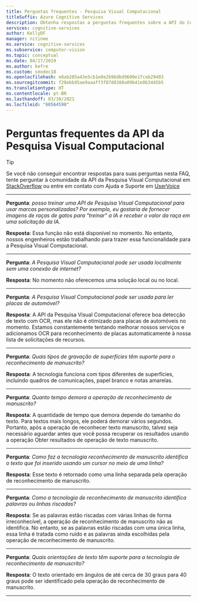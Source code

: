 ```yaml
---
title: Perguntas frequentes - Pesquisa Visual Computacional
titleSuffix: Azure Cognitive Services
description: Obtenha respostas a perguntas frequentes sobre a API do Computer Vision nos Serviços Cognitivos do Azure.
services: cognitive-services
author: KellyDF
manager: nitinme
ms.service: cognitive-services
ms.subservice: computer-vision
ms.topic: conceptual
ms.date: 04/17/2019
ms.author: kefre
ms.custom: seodec18
ms.openlocfilehash: e8ab205a43e5cb1e8e2b96dbd9600e1fceb29403
ms.sourcegitcommit: f28ebb95ae9aaaff3f87d8388a09b41e0b3445b5
ms.translationtype: HT
ms.contentlocale: pt-BR
ms.lasthandoff: 03/30/2021
ms.locfileid: "68564598"
---
```

# <a name="computer-vision-api-frequently-asked-questions"></a>Perguntas frequentes da API da Pesquisa Visual Computacional

> [!TIP]
> Se você não conseguir encontrar respostas para suas perguntas nesta FAQ, tente perguntar à comunidade da API da Pesquisa Visual Computacional em [StackOverflow](https://stackoverflow.com/questions/tagged/project-oxford+or+microsoft-cognitive) ou entre em contato com Ajuda e Suporte em [UserVoice](https://cognitive.uservoice.com/)

---

**Pergunta**: *posso treinar uma API de Pesquisa Visual Computacional para usar marcas personalizadas? Por exemplo, eu gostaria de fornecer imagens de raças de gatos para "treinar" a IA e receber o valor da raça em uma solicitação da IA.*

**Resposta**: Essa função não está disponível no momento. No entanto, nossos engenheiros estão trabalhando para trazer essa funcionalidade para a Pesquisa Visual Computacional.

---

**Pergunta**: *A Pesquisa Visual Computacional pode ser usada localmente sem uma conexão de internet?*

**Resposta**: No momento não oferecemos uma solução local ou no local.

---

**Pergunta**: *A Pesquisa Visual Computacional pode ser usada para ler placas de automóvel?*

**Resposta**: A API da Pesquisa Visual Computacional oferece boa detecção de texto com OCR, mas ele não é otimizado para placas de automóveis no momento. Estamos constantemente tentando melhorar nossos serviços e adicionamos OCR para reconhecimento de placas automaticamente à nossa lista de solicitações de recursos.

---

**Pergunta**: *Quais tipos de gravação de superfícies têm suporte para o reconhecimento de manuscrito?*

**Resposta**: A tecnologia funciona com tipos diferentes de superfícies, incluindo quadros de comunicações, papel branco e notas amarelas.

---

**Pergunta**: *Quanto tempo demora a operação de reconhecimento de manuscrito?*

**Resposta**: A quantidade de tempo que demora depende do tamanho do texto. Para textos mais longos, ele poderá demorar vários segundos. Portanto, após a operação de reconhecer texto manuscrito, talvez seja necessário aguardar antes que você possa recuperar os resultados usando a operação Obter resultados de operação de texto manuscrito.

---

**Pergunta**: *Como faz a tecnologia reconhecimento de manuscrito identifica o texto que foi inserido usando um cursor no meio de uma linha?*

**Resposta**: Esse texto é retornado como uma linha separada pela operação de reconhecimento de manuscrito.

---

**Pergunta**: *Como a tecnologia de reconhecimento de manuscrito identifica palavras ou linhas riscadas?*

**Resposta**: Se as palavras estão riscadas com várias linhas de forma irreconhecível, a operação de reconhecimento de manuscrito não as identifica. No entanto, se as palavras estão riscadas com uma única linha, essa linha é tratada como ruído e as palavras ainda escolhidas pela operação de reconhecimento de manuscrito.

---

**Pergunta**: *Quais orientações de texto têm suporte para a tecnologia de reconhecimento de manuscrito?*

**Resposta**: O texto orientado em ângulos de até cerca de 30 graus para 40 graus pode ser identificado pela operação de reconhecimento de manuscrito.

---
